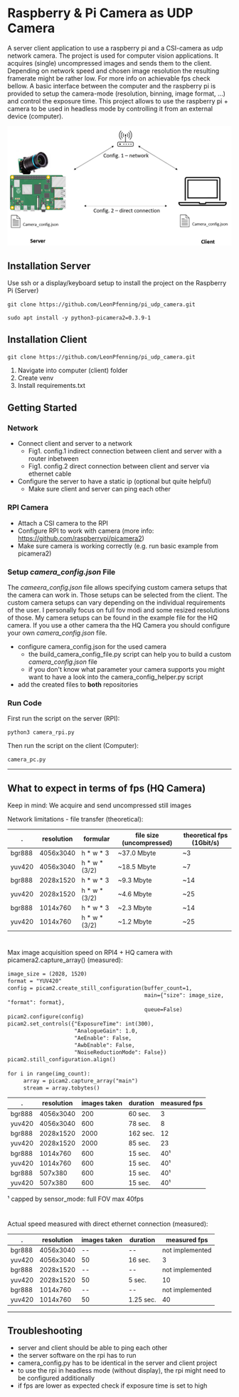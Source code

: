 # Raspberry & Pi Camera as UDP Camera
A server client application to use a raspberry pi and a CSI-camera as udp network camera. The project is used for computer vision applications. It acquires (single) uncompressed images and sends them to the client. Depending on network speed and chosen image resolution the resulting framerate might be rather low. For more info on achievable fps check bellow.
A basic interface between the computer and the raspberry pi is provided to setup the camera-mode (resolution, binning, image format, ...) and control the exposure time. This project allows to use the raspberry pi + camera to be used in headless mode by controlling it from an external device (computer).



![](Doc/Overview.png)

## Installation Server
Use ssh or a display/keyboard setup to install the project on the Raspberry Pi (Server)
```
git clone https://github.com/LeonPfenning/pi_udp_camera.git
```

```
sudo apt install -y python3-picamera2=0.3.9-1
```

## Installation Client

```
git clone https://github.com/LeonPfenning/pi_udp_camera.git
```
1. Navigate into computer (client) folder
2. Create venv
3. Install requirements.txt

## Getting Started
### Network
- Connect client and server to a network
  - Fig1. config.1 indirect connection between client and server with a router inbetween
  - Fig1. config.2 direct connection between client and server via ethernet cable
- Configure the server to have a static ip (optional but quite helpful)
  - Make sure client and server can ping each other
  
### RPI Camera
- Attach a CSI camera to the RPI 
- Configure RPI to work with camera (more info: https://github.com/raspberrypi/picamera2)
- Make sure camera is working correctly (e.g. run basic example from picamera2)

### Setup _camera_config.json_ File
The _cameera_config.json_ file allows specifying custom camera setups that the camera can work in. Those setups can be selected from the client.
The custom camera setups can vary depending on the individual requirements of the user. I personally focus on  full fov modi and some resized resolutions of those.
My camera setups can be found in the example file for the HQ camera. If you use a other camera tha the HQ Camera you should configure your own _camera_config.json_ file.
- configure camera_config.json for the used camera
  - the build_camera_config_file.py script can help you to build a custom _camera_config.json_ file
  - if you don't know what parameter your camera supports you might want to have a look into the camera_config_helper.py script
- add the created files to **both** repositories

### Run Code
First run the script on the server (RPI):
```
python3 camera_rpi.py
```

Then run the script on the client (Computer):
```
camera_pc.py
```

___
## What to expect in terms of fps (HQ Camera)
Keep in mind: We acquire and send uncompressed still images

Network limitations - file transfer (theoretical):

  .     | resolution | formular      | file size (uncompressed) | theoretical fps (1Gbit/s)   | 
------- |------------|---------------|--------------------------|-----------------------------|
bgr888  | 4056x3040  | h * w * 3     | ~37.0 Mbyte              | ~3                          |
yuv420  | 4056x3040  | h * w * (3/2) | ~18.5 Mbyte              | ~7                          |
bgr888  | 2028x1520  | h * w * 3     | ~9.3 Mbyte               | ~14                         |
yuv420  | 2028x1520  | h * w * (3/2) | ~4.6 Mbyte               | ~25                         |
bgr888  | 1014x760   | h * w * 3     | ~2.3 Mbyte               | ~14                         |
yuv420  | 1014x760   | h * w * (3/2) | ~1.2 Mbyte               | ~25                         |
#

Max image acquisition speed on RPI4 + HQ camera with picamera2.capture_array() (measured):

```
image_size = (2028, 1520)
format = "YUV420"
config = picam2.create_still_configuration(buffer_count=1,
                                           main={"size": image_size, "format": format},
                                           queue=False)
picam2.configure(config)
picam2.set_controls({"ExposureTime": int(300),
                     "AnalogueGain": 1.0,
                     "AeEnable": False,
                     "AwbEnable": False,
                     "NoiseReductionMode": False})
picam2.still_configuration.align()

for i in range(img_count):
     array = picam2.capture_array("main")
     stream = array.tobytes()

```

  .     | resolution | images taken | duration | measured fps | 
------- |------------|--------------|----------|--------------|
bgr888  | 4056x3040  | 200          | 60 sec.  | 3            |
yuv420  | 4056x3040  | 600          | 78 sec.  | 8            |
bgr888  | 2028x1520  | 2000         | 162 sec. | 12           |
yuv420  | 2028x1520  | 2000         | 85 sec.  | 23           |
bgr888  | 1014x760   | 600          | 15 sec.  | 40¹          |
yuv420  | 1014x760   | 600          | 15 sec.  | 40¹          |
bgr888  | 507x380    | 600          | 15 sec.  | 40¹          |
yuv420  | 507x380    | 600          | 15 sec.  | 40¹          |
¹ capped by sensor_mode: full FOV max 40fps
#
Actual speed measured with direct ethernet connection (measured):

  .     | resolution  | images taken | duration  | measured fps     |
------- |-------------|--------------|-----------|------------------|
bgr888  | 4056x3040   | --           | --        | not implemented  |
yuv420  | 4056x3040   | 50           | 16 sec.   | 3                |
bgr888  | 2028x1520   | --           | --        | not implemented  |
yuv420  | 2028x1520   | 50           | 5 sec.    | 10               |
bgr888  | 1014x760    | --           | --        | not implemented  |
yuv420  | 1014x760    | 50           | 1.25 sec. | 40               |

___
## Troubleshooting
- server and client should be able to ping each other
- the server software on the rpi has to run
- camera_config.py has to be identical in the server and client project
- to use the rpi in headless mode (without display), the rpi might need to be configured additionally
- if fps are lower as expected check if exposure time is set to high